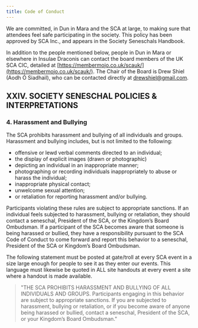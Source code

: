 ```yaml
---
title: Code of Conduct
---
```

We are committed, in Dun in Mara and the SCA at large, to making sure that attendees
feel safe participating in the society. This policy has been approved by SCA Inc., and
appears in the Society Seneschals Handbook.

In addition to the people mentioned below, people in Dun in Mara or elsewhere in Insulae Draconis can contact the board members of the UK SCA CIC, detailed at [https://membermojo.co.uk/scauk/](https://membermojo.co.uk/scauk/). The Chair of the Board is Drew Shiel (Aodh Ó Siadhail), who can be contacted directly at [drewshiel@gmail.com](mailto:drewshiel@gmail.com).

## XXIV. SOCIETY SENESCHAL POLICIES & INTERPRETATIONS

### 4. Harassment and Bullying

The SCA prohibits harassment and bullying of all individuals and groups.
Harassment and bullying includes, but is not limited to the following:

- offensive or lewd verbal comments directed to an individual;
- the display of explicit images (drawn or photographic)
- depicting an individual in an inappropriate manner;
- photographing or recording individuals inappropriately to abuse or harass the individual;
- inappropriate physical contact; 
- unwelcome sexual attention; 
- or retaliation for reporting harassment and/or bullying.

Participants violating these rules are subject to appropriate sanctions. If an individual feels subjected to harassment, bullying or retaliation, they should contact a seneschal, President of the SCA, or the Kingdom’s Board Ombudsman. If a participant of the SCA becomes aware that someone is being harassed or bullied, they have a responsibility pursuant to the SCA Code of Conduct to come forward and report this behavior to a seneschal, President of the SCA or Kingdom’s Board Ombudsman.

The following statement must be posted at gate/troll at every SCA event in a size large enough for people to see it as they enter our events. This language must likewise be quoted in ALL site handouts at every event a site where a handout is made available.

> "THE SCA PROHIBITS HARASSMENT AND BULLYING OF ALL INDIVIDUALS AND GROUPS.
> Participants engaging in this behavior are subject to appropriate sanctions.
> If you are subjected to harassment, bullying or retaliation, or if you become aware
> of anyone being harassed or bullied, contact a seneschal, President of the SCA, or
> your Kingdom’s Board Ombudsman."

